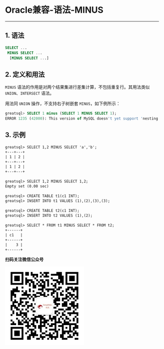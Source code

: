 # Oracle兼容-语法-MINUS
---


## 1. 语法

```sql
SELECT ...
 MINUS SELECT ...
  [MINUS SELECT ...]
```

## 2. 定义和用法

`MINUS` 语法的作用是对两个结果集进行差集计算，不包括重复行。其用法类似 `UNION`、`INTERSECT` 语法。

用法同 `UNION` 操作，不支持右子树嵌套 `MINUS`，如下例所示：

```sql
greatsql> SELECT 1 minus (SELECT 1 MINUS SELECT 1);
ERROR 1235 (42000): This version of MySQL doesn't yet support 'nesting of unions at the right-hand side'
```

## 3. 示例

```
greatsql> SELECT 1,2 MINUS SELECT 'a','b';
+---+---+
| 1 | 2 |
+---+---+
| 1 | 2 |
+---+---+

greatsql> SELECT 1,2 MINUS SELECT 1,2;
Empty set (0.00 sec)

greatsql> CREATE TABLE t1(c1 INT);
greatsql> INSERT INTO t1 VALUES (1),(2),(3),(3);

greatsql> CREATE TABLE t2(c1 INT);
greatsql> INSERT INTO t2 VALUES (1),(2);

greatsql> SELECT * FROM t1 MINUS SELECT * FROM t2;
+------+
| c1   |
+------+
|    3 |
+------+
```




**扫码关注微信公众号**

![greatsql-wx](../../greatsql-wx.jpg)
